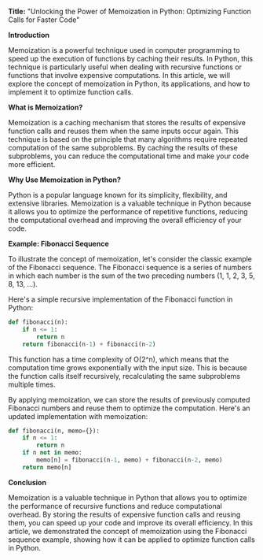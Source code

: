 **Title:** "Unlocking the Power of Memoization in Python: Optimizing Function Calls for Faster Code"

**Introduction**

Memoization is a powerful technique used in computer programming to speed up the execution of functions by caching their results. In Python, this technique is particularly useful when dealing with recursive functions or functions that involve expensive computations. In this article, we will explore the concept of memoization in Python, its applications, and how to implement it to optimize function calls.

**What is Memoization?**

Memoization is a caching mechanism that stores the results of expensive function calls and reuses them when the same inputs occur again. This technique is based on the principle that many algorithms require repeated computation of the same subproblems. By caching the results of these subproblems, you can reduce the computational time and make your code more efficient.

**Why Use Memoization in Python?**

Python is a popular language known for its simplicity, flexibility, and extensive libraries. Memoization is a valuable technique in Python because it allows you to optimize the performance of repetitive functions, reducing the computational overhead and improving the overall efficiency of your code.

**Example: Fibonacci Sequence**

To illustrate the concept of memoization, let's consider the classic example of the Fibonacci sequence. The Fibonacci sequence is a series of numbers in which each number is the sum of the two preceding numbers (1, 1, 2, 3, 5, 8, 13, ...).

Here's a simple recursive implementation of the Fibonacci function in Python:
```python
def fibonacci(n):
    if n <= 1:
        return n
    return fibonacci(n-1) + fibonacci(n-2)
```
This function has a time complexity of O(2^n), which means that the computation time grows exponentially with the input size. This is because the function calls itself recursively, recalculating the same subproblems multiple times.

By applying memoization, we can store the results of previously computed Fibonacci numbers and reuse them to optimize the computation. Here's an updated implementation with memoization:
```python
def fibonacci(n, memo={}):
    if n <= 1:
        return n
    if n not in memo:
        memo[n] = fibonacci(n-1, memo) + fibonacci(n-2, memo)
    return memo[n]
```
**Conclusion**

Memoization is a valuable technique in Python that allows you to optimize the performance of recursive functions and reduce computational overhead. By storing the results of expensive function calls and reusing them, you can speed up your code and improve its overall efficiency. In this article, we demonstrated the concept of memoization using the Fibonacci sequence example, showing how it can be applied to optimize function calls in Python.